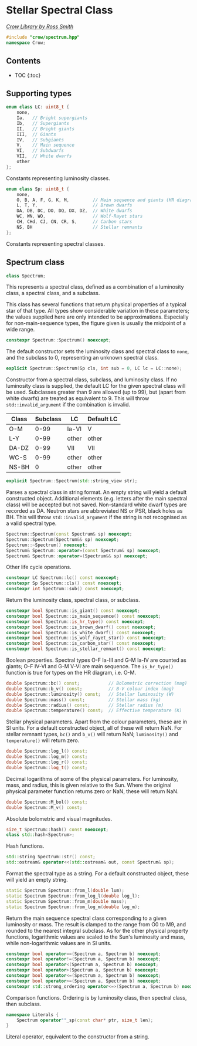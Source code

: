 # Stellar Spectral Class

_[Crow Library by Ross Smith](index.html)_

```c++
#include "crow/spectrum.hpp"
namespace Crow;
```

## Contents

* TOC
{:toc}

## Supporting types

```c++
enum class LC: uint8_t {
    none,
    Ia,   // Bright supergiants
    Ib,   // Supergiants
    II,   // Bright giants
    III,  // Giants
    IV,   // Subgiants
    V,    // Main sequence
    VI,   // Subdwarfs
    VII,  // White dwarfs
    other
};
```

Constants representing luminosity classes.

```c++
enum class Sp: uint8_t {
    none,
    O, B, A, F, G, K, M,         // Main sequence and giants (HR diagram types)
    L, T, Y,                     // Brown dwarfs
    DA, DB, DC, DO, DQ, DX, DZ,  // White dwarfs
    WC, WN, WO,                  // Wolf-Rayet stars
    CH, CHd, CJ, CN, CR, S,      // Carbon stars
    NS, BH                       // Stellar remnants
};
```

Constants representing spectral classes.

## Spectrum class

```c++
class Spectrum;
```

This represents a spectral class, defined as a combination of a luminosity
class, a spectral class, and a subclass.

This class has several functions that return physical properties of a typical
star of that type. All types show considerable variation in these parameters;
the values supplied here are only intended to be approximations. Especially
for non-main-sequence types, the figure given is usually the midpoint of a
wide range.

```c++
constexpr Spectrum::Spectrum() noexcept;
```

The default constructor sets the luminosity class and spectral class to
`none`, and the subclass to 0, representing an unknown spectral class.

```c++
explicit Spectrum::Spectrum(Sp cls, int sub = 0, LC lc = LC::none);
```

Constructor from a spectral class, subclass, and luminosity class. If no
luminosity class is supplied, the default LC for the given spectral class
will be used. Subclasses greater than 9 are allowed (up to 99), but
(apart from white dwarfs) are treated as equivalent to 9. This will throw
`std::invalid_argument` if the combination is invalid.

| Class  | Subclass  | LC     | Default LC  |
| -----  | --------  | --     | ----------  |
| O-M    | 0-99      | Ia-VI  | V           |
| L-Y    | 0-99      | other  | other       |
| DA-DZ  | 0-99      | VII    | VII         |
| WC-S   | 0-99      | other  | other       |
| NS-BH  | 0         | other  | other       |

```c++
explicit Spectrum::Spectrum(std::string_view str);
```

Parses a spectral class in string format. An empty string will yield a default
constructed object. Additional elements (e.g. letters after the main spectral
class) will be accepted but not saved. Non-standard white dwarf types are
recorded as DA. Neutron stars are abbreviated NS or PSR, black holes as BH.
This will throw `std::invalid_argument` if the string is not recognised as a
valid spectral type.

```c++
Spectrum::Spectrum(const Spectrum& sp) noexcept;
Spectrum::Spectrum(Spectrum&& sp) noexcept;
Spectrum::~Spectrum() noexcept;
Spectrum& Spectrum::operator=(const Spectrum& sp) noexcept;
Spectrum& Spectrum::operator=(Spectrum&& sp) noexcept;
```

Other life cycle operations.

```c++
constexpr LC Spectrum::lc() const noexcept;
constexpr Sp Spectrum::cls() const noexcept;
constexpr int Spectrum::sub() const noexcept;
```

Return the luminosity class, spectral class, or subclass.

```c++
constexpr bool Spectrum::is_giant() const noexcept;
constexpr bool Spectrum::is_main_sequence() const noexcept;
constexpr bool Spectrum::is_hr_type() const noexcept;
constexpr bool Spectrum::is_brown_dwarf() const noexcept;
constexpr bool Spectrum::is_white_dwarf() const noexcept;
constexpr bool Spectrum::is_wolf_rayet_star() const noexcept;
constexpr bool Spectrum::is_carbon_star() const noexcept;
constexpr bool Spectrum::is_stellar_remnant() const noexcept;
```

Boolean properties. Spectral types O-F Ia-III and G-M Ia-IV are counted as
giants; O-F IV-VI and G-M V-VI are main sequence. The `is_hr_type()` function
is true for types on the HR diagram, i.e. O-M.

```c++
double Spectrum::bc() const;           // Bolometric correction (mag)
double Spectrum::b_v() const;          // B-V colour index (mag)
double Spectrum::luminosity() const;   // Stellar luminosity (W)
double Spectrum::mass() const;         // Stellar mass (kg)
double Spectrum::radius() const;       // Stellar radius (m)
double Spectrum::temperature() const;  // Effective temperature (K)
```

Stellar physical parameters. Apart from the colour parameters, these are in SI
units. For a default constructed object, all of these will return NaN. For
stellar remnant types, `bc()` and `b_v()` will return NaN; `luminosity()` and
`temperature()` will return zero.

```c++
double Spectrum::log_l() const;
double Spectrum::log_m() const;
double Spectrum::log_r() const;
double Spectrum::log_t() const;
```

Decimal logarithms of some of the physical parameters. For luminosity, mass,
and radius, this is given relative to the Sun. Where the original physical
parameter function returns zero or NaN, these will return NaN.

```c++
double Spectrum::M_bol() const;
double Spectrum::M_v() const;
```

Absolute bolometric and visual magnitudes.

```c++
size_t Spectrum::hash() const noexcept;
class std::hash<Spectrum>;
```

Hash functions.

```c++
std::string Spectrum::str() const;
std::ostream& operator<<(std::ostream& out, const Spectrum& sp);
```

Format the spectral type as a string. For a default constructed object, these
will yield an empty string.

```c++
static Spectrum Spectrum::from_l(double lum);
static Spectrum Spectrum::from_log_l(double log_l);
static Spectrum Spectrum::from_m(double mass);
static Spectrum Spectrum::from_log_m(double log_m);
```

Return the main sequence spectral class corresponding to a given luminosity or
mass. The result is clamped to the range from O0 to M9, and rounded to the
nearest integral subclass. As for the other physical property functions,
logarithmic values are scaled to the Sun's luminosity and mass, while
non-logarithmic values are in SI units.

```c++
constexpr bool operator==(Spectrum a, Spectrum b) noexcept;
constexpr bool operator!=(Spectrum a, Spectrum b) noexcept;
constexpr bool operator<(Spectrum a, Spectrum b) noexcept;
constexpr bool operator>(Spectrum a, Spectrum b) noexcept;
constexpr bool operator<=(Spectrum a, Spectrum b) noexcept;
constexpr bool operator>=(Spectrum a, Spectrum b) noexcept;
constexpr std::strong_ordering operator<=>(Spectrum a, Spectrum b) noexcept;
```

Comparison functions. Ordering is by luminosity class, then spectral class,
then subclass.

```c++
namespace Literals {
    Spectrum operator""_sp(const char* ptr, size_t len);
}
```

Literal operator, equivalent to the constructor from a string.
